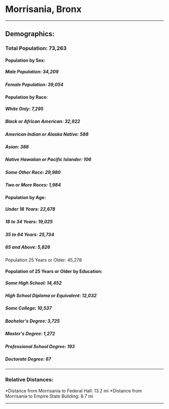 # Morrisania, Bronx
***
## Demographics:
### Total Population: 73,263

#### **Population by Sex:**
#### 
##### Male Population: 34,209
##### Female Population: 39,054

#### **Population by Race:**
#### 
##### White Only: 7,295
##### Black or African American: 32,922
##### American Indian or Alaska Native: 588
##### Asian: 388
##### Native Hawaiian or Pacific Islander: 106
##### Some Other Race: 29,980
##### Two or More Races: 1,984

#### **Population by Age:**
#### 
##### Under 18 Years: 22,678
##### 18 to 34 Years: 19,025
##### 35 to 64 Years: 25,734
##### 65 and Above: 5,826

Population 25 Years or Older: 45,278

#### **Population of 25 Years or Older by Education:**
#### 
##### Some High School: 14,452
##### High School Diploma or Equivalent: 12,032
##### Some College: 10,537
##### Bachelor's Degree: 3,725
##### Master's Degree: 1,272
##### Professional School Degree: 193
##### Doctorate Degree: 67

***
### Relative Distances:
*Distance from Morrisania to Federal Hall: 13.2 mi
*Distance from Morrisania to Empire State Building: 8.7 mi

***

<script src="https://embed.github.com/view/geojson/YukiYoshimatsu/morrisania_neighborhood/blob/master/map.geojson.html"></script>

